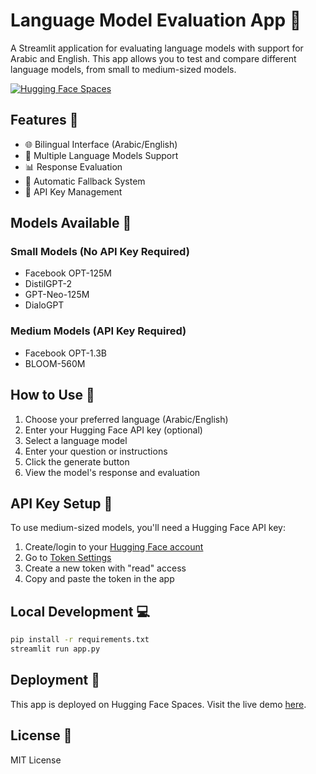 # Language Model Evaluation App 🤖

A Streamlit application for evaluating language models with support for Arabic and English. This app allows you to test and compare different language models, from small to medium-sized models.

[![Hugging Face Spaces](https://img.shields.io/badge/%F0%9F%A4%97%20Hugging%20Face-Spaces-blue)](https://huggingface.co/spaces/ahmedmohammedattasalman/language-model-evaluation-app)

## Features 🌟

- 🌐 Bilingual Interface (Arabic/English)
- 🤖 Multiple Language Models Support
- 📊 Response Evaluation
- 🔄 Automatic Fallback System
- 🔑 API Key Management

## Models Available 🚀

### Small Models (No API Key Required)
- Facebook OPT-125M
- DistilGPT-2
- GPT-Neo-125M
- DialoGPT

### Medium Models (API Key Required)
- Facebook OPT-1.3B
- BLOOM-560M

## How to Use 📝

1. Choose your preferred language (Arabic/English)
2. Enter your Hugging Face API key (optional)
3. Select a language model
4. Enter your question or instructions
5. Click the generate button
6. View the model's response and evaluation

## API Key Setup 🔑

To use medium-sized models, you'll need a Hugging Face API key:

1. Create/login to your [Hugging Face account](https://huggingface.co/)
2. Go to [Token Settings](https://huggingface.co/settings/tokens)
3. Create a new token with "read" access
4. Copy and paste the token in the app

## Local Development 💻

```bash
pip install -r requirements.txt
streamlit run app.py
```

## Deployment 🚀

This app is deployed on Hugging Face Spaces. Visit the live demo [here](https://huggingface.co/spaces/ahmedmohammedattasalman/language-model-evaluation-app).

## License 📄

MIT License 